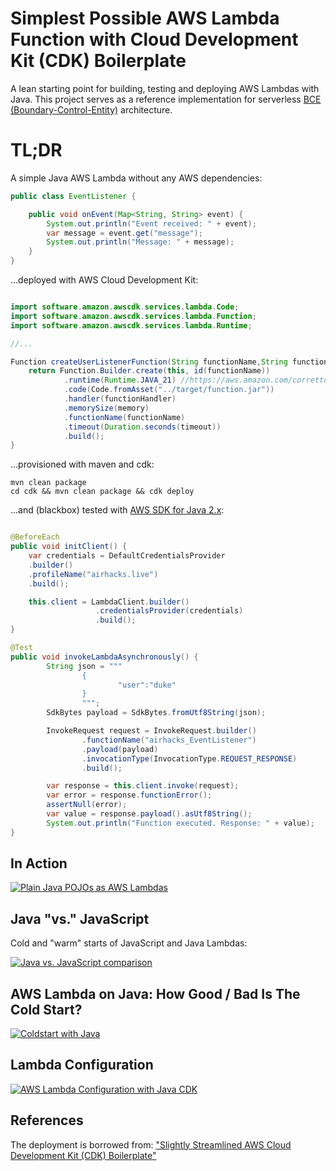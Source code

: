 # Simplest Possible AWS Lambda Function with Cloud Development Kit (CDK) Boilerplate

A lean starting point for building, testing and deploying AWS Lambdas with Java. This project serves as a reference implementation for serverless [BCE (Boundary-Control-Entity)](https://bce.design) architecture.

# TL;DR

A simple Java AWS Lambda without any AWS dependencies:

```java
public class EventListener {

    public void onEvent(Map<String, String> event) {
        System.out.println("Event received: " + event);
        var message = event.get("message");
        System.out.println("Message: " + message);
    }
}
```

...deployed with AWS Cloud Development Kit:


```java

import software.amazon.awscdk.services.lambda.Code;
import software.amazon.awscdk.services.lambda.Function;
import software.amazon.awscdk.services.lambda.Runtime;

//...

Function createUserListenerFunction(String functionName,String functionHandler, int memory, int timeout) {
    return Function.Builder.create(this, id(functionName))
            .runtime(Runtime.JAVA_21) //https://aws.amazon.com/corretto
            .code(Code.fromAsset("../target/function.jar"))
            .handler(functionHandler)
            .memorySize(memory)
            .functionName(functionName)
            .timeout(Duration.seconds(timeout))
            .build();
}

```

...provisioned with maven and cdk:

```
mvn clean package
cd cdk && mvn clean package && cdk deploy
```

...and (blackbox) tested with [AWS SDK for Java 2.x](https://docs.aws.amazon.com/sdk-for-java/latest/developer-guide):

```java

@BeforeEach
public void initClient() {
    var credentials = DefaultCredentialsProvider
    .builder()
    .profileName("airhacks.live")
    .build();

    this.client = LambdaClient.builder()
                   .credentialsProvider(credentials)
                   .build();
}

@Test
public void invokeLambdaAsynchronously() {
        String json = """
                {
                        "user":"duke"
                }
                """;
        SdkBytes payload = SdkBytes.fromUtf8String(json);

        InvokeRequest request = InvokeRequest.builder()
                .functionName("airhacks_EventListener")
                .payload(payload)
                .invocationType(InvocationType.REQUEST_RESPONSE)
                .build();

        var response = this.client.invoke(request);
        var error = response.functionError();
        assertNull(error);
        var value = response.payload().asUtf8String();
        System.out.println("Function executed. Response: " + value);
}    

```

## In Action

[![Plain Java POJOs as AWS Lambdas](https://i.ytimg.com/vi/rHq514-1aHM/mqdefault.jpg)](https://www.youtube.com/embed/rHq514-1aHM?rel=0)

## Java "vs." JavaScript

Cold and "warm" starts of JavaScript and Java Lambdas:

[![Java vs. JavaScript comparison](https://i.ytimg.com/vi/28Da0l0MFms/mqdefault.jpg)](https://www.youtube.com/embed/28Da0l0MFms?rel=0)

## AWS Lambda on Java: How Good / Bad Is The Cold Start?

[![Coldstart with Java](https://i.ytimg.com/vi/EXSZ5TFgUKU/mqdefault.jpg)](https://www.youtube.com/embed/EXSZ5TFgUKU?rel=0)

## Lambda Configuration

[![AWS Lambda Configuration with Java CDK](https://i.ytimg.com/vi/Z3Ir-AQEsKk/mqdefault.jpg)](https://www.youtube.com/embed/Z3Ir-AQEsKk?rel=0)

## References

The deployment is borrowed from: ["Slightly Streamlined AWS Cloud Development Kit (CDK) Boilerplate"](https://github.com/AdamBien/aws-cdk-plain)
